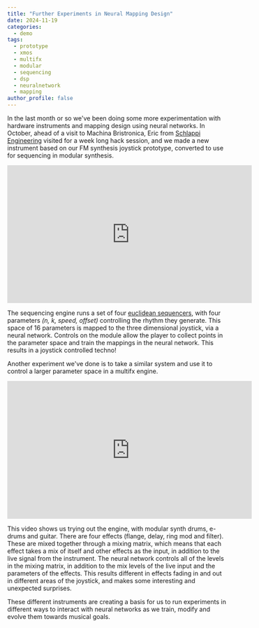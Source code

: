 ```yaml
---
title: "Further Experiments in Neural Mapping Design"
date: 2024-11-19
categories:
  - demo
tags:
  - prototype
  - xmos
  - multifx
  - modular
  - sequencing
  - dsp
  - neuralnetwork
  - mapping
author_profile: false
---
```



In the last month or so we've been doing some more experimentation with hardware instruments and mapping design using neural networks. In October, ahead of a visit to Machina Bristronica, Eric from [Schlappi Engineering](https://schlappiengineering.com/) visited for a week long hack session, and we made a new instrument based on our FM synthesis joystick prototype, converted to use for sequencing in modular synthesis.  


<iframe width="560" height="315" src="https://www.youtube.com/embed/PAwbFgUveCI?si=xEitO005prkhqiG9" title="YouTube video player" frameborder="0" allow="accelerometer; autoplay; clipboard-write; encrypted-media; gyroscope; picture-in-picture; web-share" referrerpolicy="strict-origin-when-cross-origin" allowfullscreen></iframe>


The sequencing engine runs a set of four [euclidean sequencers]( https://erikdemaine.org/papers/DeepRhythms_CGTA/paper.pdf), with four parameters *(n, k, speed, offset)* controlling the rhythm they generate.  This space of 16 parameters is mapped to the three dimensional joystick, via a neural network. Controls on the module allow the player to collect points in the parameter space and train the mappings in the neural network. This results in a joystick controlled techno!


Another experiment we've done is to take a similar system and use it to control a larger parameter space in a multifx engine.

<iframe width="560" height="315" src="https://www.youtube.com/embed/6G7BbbTWlO4?si=pd53CWvXd97U1TPa" title="YouTube video player" frameborder="0" allow="accelerometer; autoplay; clipboard-write; encrypted-media; gyroscope; picture-in-picture; web-share" referrerpolicy="strict-origin-when-cross-origin" allowfullscreen></iframe>

This video shows us trying out the engine, with modular synth drums, e-drums and guitar.  There are four effects (flange, delay, ring mod and filter). These are mixed together through a mixing matrix, which means that each effect takes a mix of itself and other effects as the input, in addition to the live signal from the instrument.  The neural network controls all of the levels in the mixing matrix, in addition to the mix levels of the live input and the parameters of the effects.  This results different in effects fading in and out in different areas of the joystick, and makes some interesting and unexpected surprises.

These different instruments are creating a basis for us to run experiments in different ways to interact with neural networks as we train, modify and evolve them towards musical goals.
